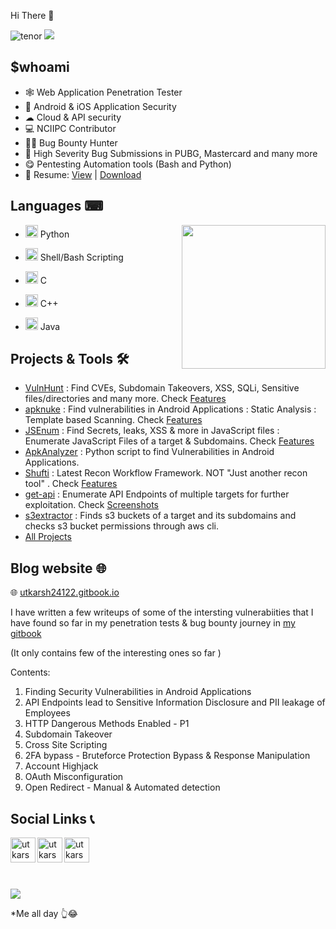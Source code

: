 Hi There 👋 

![tenor](https://user-images.githubusercontent.com/54320208/119721278-9a63e600-be88-11eb-8be0-6c1e6fe120f0.gif) <a href="https://github.com/utkarsh24122"> <img align="centre" src="https://github-readme-stats.vercel.app/api?username=utkarsh24122&show_icons=true&line_height=20&count_private=true&title_color=ffffff&text_color=c9cacc&icon_color=2bbc8a&bg_color=1d1f21" /> </a> 

<h2> $whoami </h2>

- 🕸 Web Application Penetration Tester
- 📱 Android & iOS Application Security
- ☁ Cloud & API security
- 💻 NCIIPC Contributor
- 🐱‍👤 Bug Bounty Hunter
- 🐼 High Severity Bug Submissions in PUBG, Mastercard and many more
- 😋 Pentesting Automation tools (Bash and Python)
- 📑 Resume: [View](https://drive.google.com/file/d/1l0BIlvYUTC-TmQdBv-fF4E3gL5inQD1g/view?usp=sharing) | [Download](https://github.com/utkarsh24122/utkarsh24122/releases/download/2/UtkarshSharma_Resume.pdf)


### <h2> Languages ⌨ </h2> 

<img align="right" height="230" src="https://github-readme-stats.vercel.app/api/top-langs/?username=utkarsh24122&title_color=ffffff&text_color=c9cacc&icon_color=2bbc8a&bg_color=1d1f21&count_private=false" />

- <img src="https://img.icons8.com/color/48/000000/python.png" width="20" align="bottom" /> Python

- <img src="https://img.icons8.com/plasticine/100/000000/bash.png" width="20" align="bottom" /> Shell/Bash Scripting 

- <img src="https://img.icons8.com/color/48/000000/c-programming.png" width="20" align="bottom" /> C 

- <img src="https://img.icons8.com/color/48/000000/c-plus-plus-logo.png" width="20" align="bottom" /> C++  

- <img src="https://img.icons8.com/color/48/000000/java-coffee-cup-logo.png" width="20" align="bottom" /> Java
 

### <h2> Projects & Tools 🛠 </h2>  

- [VulnHunt](https://github.com/utkarsh24122/VulnHunt) : Find CVEs, Subdomain Takeovers, XSS, SQLi, Sensitive files/directories and many more. Check [Features](https://github.com/utkarsh24122/VulnHunt#features-)
- [apknuke](https://github.com/utkarsh24122/apknuke) : Find vulnerabilities in Android Applications : Static Analysis : Template based Scanning. Check [Features](https://github.com/utkarsh24122/apknuke#features-)
- [JSEnum](https://github.com/utkarsh24122/JSEnum) : Find Secrets, leaks, XSS & more in JavaScript files : Enumerate JavaScript Files of a target & Subdomains. Check [Features](https://github.com/utkarsh24122/JSEnum#features)
- [ApkAnalyzer](https://github.com/utkarsh24122/ApkAnalyzer) : Python script to find Vulnerabilities in Android Applications.
- [Shufti](https://github.com/utkarsh24122/Shufti) : Latest Recon Workflow Framework. NOT "Just another recon tool" . Check [Features](https://github.com/utkarsh24122/Shufti#features)
- [get-api](https://github.com/utkarsh24122/get-api) : Enumerate API Endpoints of multiple targets for further exploitation. Check [Screenshots](https://github.com/utkarsh24122/get-api#screenshots-)
- [s3extractor](https://github.com/utkarsh24122/s3extractor) : Finds s3 buckets of a target and its subdomains and checks s3 bucket permissions through aws cli.
- [All Projects](https://github.com/utkarsh24122?tab=repositories)

### <h2> Blog website 🌐</h2> 

🌐 [utkarsh24122.gitbook.io](https://utkarsh24122.gitbook.io)

I have written a few writeups of some of the intersting vulnerabiities that I have found so far in my penetration tests & bug bounty journey in [my gitbook](https://utkarsh24122.gitbook.io)

(It only contains few of the interesting ones so far )

Contents:
1. Finding Security Vulnerabilities in Android Applications
2. API Endpoints lead to Sensitive Information Disclosure and PII leakage of Employees
3. HTTP Dangerous Methods Enabled - P1
4. Subdomain Takeover 
5. Cross Site Scripting
6. 2FA bypass - Bruteforce Protection Bypass & Response Manipulation
7. Account Highjack
8. OAuth Misconfiguration
9. Open Redirect - Manual & Automated detection

### <h2> Social Links 📞 </h2> 


[<img align="left" alt="utkarsh24122 | Twitter" width="40px" src="https://img.icons8.com/fluent/48/000000/twitter.png" />][twitter]

[<img align="left" alt="utkarsh-sharma | LinkedIn" width="40px" src="https://img.icons8.com/color/48/000000/linkedin.png" />][linkedin]

[<img align="left" alt="utkarsh_2.4 | Instagram" width="40px" src="https://img.icons8.com/fluent/48/000000/instagram-new.png" />][instagram]


[twitter]: https://twitter.com/utkarsh24122
[instagram]: https://www.instagram.com/utkarsh_2.4/
[linkedin]: https://www.linkedin.com/in/utkarsh24122/


<br/><br/>
<br/><br/>
<p align="left">
  <img  src="https://user-images.githubusercontent.com/54320208/119717964-9f269b00-be84-11eb-8c12-35f96a09eb77.gif">
<p>*Me all day 👆😂</p>
